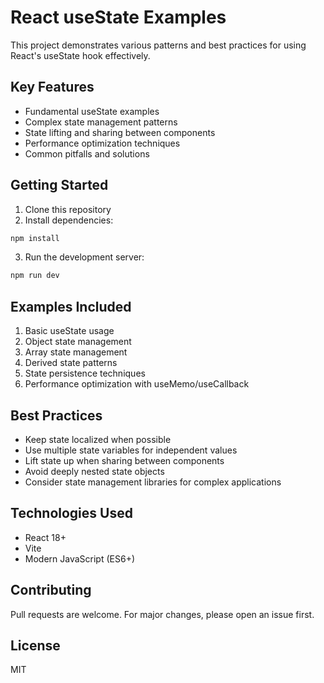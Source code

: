 # React useState Examples

This project demonstrates various patterns and best practices for using React's useState hook effectively.

## Key Features

- Fundamental useState examples
- Complex state management patterns
- State lifting and sharing between components
- Performance optimization techniques
- Common pitfalls and solutions

## Getting Started

1. Clone this repository
2. Install dependencies:
```bash
npm install
```
3. Run the development server:
```bash
npm run dev
```

## Examples Included

1. Basic useState usage
2. Object state management
3. Array state management
4. Derived state patterns
5. State persistence techniques
6. Performance optimization with useMemo/useCallback

## Best Practices

- Keep state localized when possible
- Use multiple state variables for independent values
- Lift state up when sharing between components
- Avoid deeply nested state objects
- Consider state management libraries for complex applications

## Technologies Used

- React 18+
- Vite
- Modern JavaScript (ES6+)

## Contributing

Pull requests are welcome. For major changes, please open an issue first.

## License

MIT
